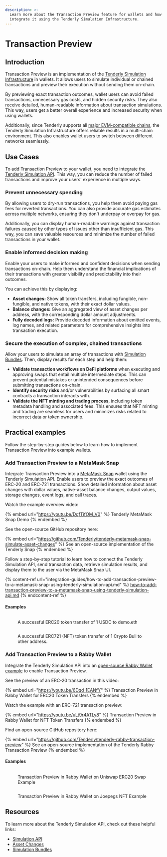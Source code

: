 ```yaml
---
description: >-
  Learn more about the Transaction Preview feature for wallets and how to
  integrate it using the Tenderly Simulation Infrastructure.
---
```


# Transaction Preview

## Introduction

Transaction Preview is an implementation of the [Tenderly Simulation Infrastructure](intro-to-simulations.md) in wallets. It allows users to simulate individual or chained transactions and preview their execution without sending them on-chain.&#x20;

By previewing exact transaction outcomes, wallet users can avoid failed transactions, unnecessary gas costs, and hidden security risks. They also receive detailed, human-readable information about transaction simulations. This way, users get a better overall experience and increased security when using wallets.

Additionally, since Tenderly supports all [major EVM-compatible chains](https://docs.tenderly.co/supported-networks-and-languages), the Tenderly Simulation Infrastructure offers reliable results in a multi-chain environment. This also enables wallet users to switch between different networks seamlessly.&#x20;

## Use Cases

To add Transaction Preview to your wallet, you need to integrate the [Tenderly Simulation API](https://docs.tenderly.co/simulations-and-forks/simulation-api). This way, you can reduce the number of failed transactions and improve your users' experience in multiple ways.&#x20;

### Prevent unnecessary spending

By allowing users to dry-run transactions, you help them avoid paying gas fees for reverted transactions. You can also provide accurate gas estimates across multiple networks, ensuring they don't underpay or overpay for gas.&#x20;

Additionally, you can display human-readable warnings against transaction failures caused by other types of issues other than insufficient gas. This way, you can save valuable resources and minimize the number of failed transactions in your wallet.&#x20;

### Enable informed decision making

Enable your users to make informed and confident decisions when sending transactions on-chain. Help them understand the financial implications of their transactions with greater visibility and predictability into their outcomes.&#x20;

You can achieve this by displaying:&#x20;

* **Asset changes:** Show all token transfers, including fungible, non-fungible, and native tokens, with their exact dollar values.
* **Balance changes:** Give an aggregated view of asset changes per address, with the corresponding dollar amount adjustments.
* **Fully decoded logs:** Provide decoded information about emitted events, log names, and related parameters for comprehensive insights into transaction execution.&#x20;

### Secure the execution of complex, chained transactions

Allow your users to simulate an array of transactions with [Simulation Bundles](simulation-api/simulation-bundles.md). Then, display results for each step and help them:

* **Validate transaction workflows on DeFi platforms** when executing and approving swaps that entail multiple intermediate steps. This can prevent potential mistakes or unintended consequences before submitting transactions on-chain.&#x20;
* **Identify security risks** and/or vulnerabilities by surfacing all smart contracts a transaction interacts with.&#x20;
* **Validate the NFT minting and trading process**, including token metadata handling and associated fees. This ensures that NFT minting and trading are seamless for users and minimizes risks related to incorrect data or token ownership.

## Practical examples

Follow the step-by-step guides below to learn how to implement Transaction Preview into example wallets.&#x20;

### Add Transaction Preview to a MetaMask Snap

Integrate Transaction Preview into a [MetaMask Snap](https://metamask.io/snaps/) wallet using the Tenderly Simulation API. Enable users to preview the exact outcomes of ERC-20 and ERC-721 transactions. Show detailed information about asset changes with dollar values, native-asset balance changes, output values, storage changes, event logs, and call traces.

Watch the example overview video:

{% embed url="https://youtu.be/DgfTifOM_V0" %}
Tenderly MetaMask Snap Demo
{% endembed %}

See the open-source GitHub repository here:

{% embed url="https://github.com/Tenderly/tenderly-metamask-snap-simulate-asset-changes" %}
See an open-source implementation of the Tenderly Snap
{% endembed %}

Follow a step-by-step tutorial to learn how to connect the Tenderly Simulation API, send transaction data, retrieve simulation results, and display them to the user via the MetaMask Snap UI.&#x20;

{% content-ref url="integration-guides/how-to-add-transaction-preview-to-a-metamask-snap-using-tenderly-simulation-api.md" %}
[how-to-add-transaction-preview-to-a-metamask-snap-using-tenderly-simulation-api.md](integration-guides/how-to-add-transaction-preview-to-a-metamask-snap-using-tenderly-simulation-api.md)
{% endcontent-ref %}

#### Examples

<figure><img src="../.gitbook/assets/image (106).png" alt=""><figcaption><p>A successful ERC20 token transfer of 1 USDC to demo.eth</p></figcaption></figure>

<figure><img src="../.gitbook/assets/image (107).png" alt=""><figcaption><p>A successful ERC721 (NFT) token transfer of 1 Crypto Bull to other address.</p></figcaption></figure>

### Add Transaction Preview to a Rabby Wallet

Integrate the Tenderly Simulation API into an [open-source Rabby Wallet example](https://github.com/RabbyHub/Rabby) to enable Transaction Preview.&#x20;

See the preview of an ERC-20 transaction in this video:

{% embed url="https://youtu.be/6Dqd_1EANfY" %}
Transaction Preview in Rabby Wallet for ERC20 Token Transfers
{% endembed %}

Watch the example with an ERC-721 transaction preview:&#x20;

{% embed url="https://youtu.be/uLt9r4ATLy8" %}
Transaction Preview in Rabby Wallet for NFT Token Transfers
{% endembed %}

Find an open-source GitHub repository here:

{% embed url="https://github.com/Tenderly/tenderly-rabby-transaction-preview" %}
See an open-source implementation of the Tenderly Rabby Transaction Preview
{% endembed %}

#### Examples

<figure><img src="../.gitbook/assets/image (108).png" alt=""><figcaption><p>Transaction Preview in Rabby Wallet on Uniswap ERC20 Swap Example</p></figcaption></figure>

<figure><img src="../.gitbook/assets/image (109).png" alt=""><figcaption><p>Transaction Preview in Rabby Wallet on Joepegs NFT Example</p></figcaption></figure>

## Resources

To learn more about the Tenderly Simulation API, check out these helpful links:

* [Simulation API ](simulation-api/)
* [Asset Changes](asset-changes.md)&#x20;
* [Simulation Bundles](simulation-api/simulation-bundles.md)&#x20;
